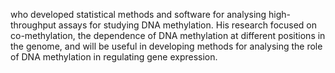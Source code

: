 who developed statistical methods and software for analysing high-throughput assays for studying DNA methylation. His research focused on co-methylation, the dependence of DNA methylation at different positions in the genome, and will be useful in developing methods for analysing the role of DNA methylation in regulating gene expression.
